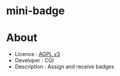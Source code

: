 # mini-badge

# About
* Licence : [AGPL v3](http://www.gnu.org/licenses/agpl.txt)
* Developer : CGI
* Description : Assign and receive badges